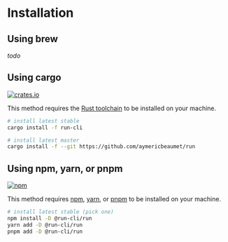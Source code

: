 # Installation

## Using brew

_todo_

## Using cargo

[![crates.io](https://img.shields.io/crates/v/run-cli)](https://crates.io/crates/run-cli)

This method requires the [Rust toolchain](https://www.rust-lang.org/tools/install) to be installed on your machine.

```bash
# install latest stable
cargo install -f run-cli

# install latest master
cargo install -f --git https://github.com/aymericbeaumet/run
```

## Using npm, yarn, or pnpm

[![npm](https://img.shields.io/npm/v/@run-cli/run)](https://www.npmjs.com/package/@run-cli/run)

This method requires [npm](https://docs.npmjs.com/downloading-and-installing-node-js-and-npm), [yarn](https://classic.yarnpkg.com/lang/en/docs/install/#mac-stable), or [pnpm](https://pnpm.io/installation) to be installed on your machine.

```bash
# install latest stable (pick one)
npm install -D @run-cli/run
yarn add -D @run-cli/run
pnpm add -D @run-cli/run
```
